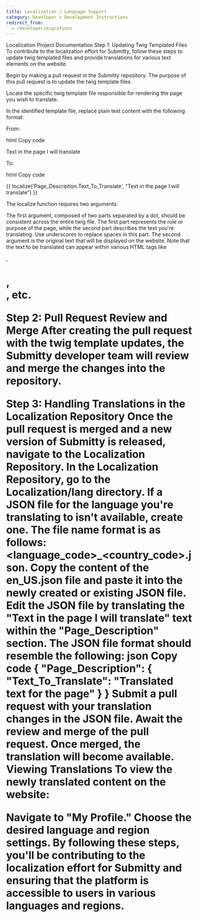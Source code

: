 ```yaml
---
title: Localization / Language Support
category: Developer > Development Instructions
redirect_from:
  - /developer/migrations
---
```


Localization Project Documentation
Step 1: Updating Twig Templated Files
To contribute to the localization effort for Submitty, follow these steps to update twig templated files and provide translations for various text elements on the website.

Begin by making a pull request in the Submitty repository. The purpose of this pull request is to update the twig template files.

Locate the specific twig template file responsible for rendering the page you wish to translate.

In the identified template file, replace plain text content with the following format:

From:

html
Copy code
<p>Text in the page I will translate</p>
To:

html
Copy code
<p>{{ localize('Page_Description.Text_To_Translate', "Text in the page I will translate") }}</p>
The localize function requires two arguments:

The first argument, composed of two parts separated by a dot, should be consistent across the entire twig file. The first part represents the role or purpose of the page, while the second part describes the text you're translating. Use underscores to replace spaces in this part.
The second argument is the original text that will be displayed on the website.
Note that the text to be translated can appear within various HTML tags like <p>, <h1>, <br>, etc.

Step 2: Pull Request Review and Merge
After creating the pull request with the twig template updates, the Submitty developer team will review and merge the changes into the repository.

Step 3: Handling Translations in the Localization Repository
Once the pull request is merged and a new version of Submitty is released, navigate to the Localization Repository.
In the Localization Repository, go to the Localization/lang directory.
If a JSON file for the language you're translating to isn't available, create one. The file name format is as follows: <language_code>_<country_code>.json.
Copy the content of the en_US.json file and paste it into the newly created or existing JSON file.
Edit the JSON file by translating the "Text in the page I will translate" text within the "Page_Description" section.
The JSON file format should resemble the following:
json
Copy code
{
  "Page_Description": {
    "Text_To_Translate": "Translated text for the page"
  }
}
Submit a pull request with your translation changes in the JSON file.
Await the review and merge of the pull request. Once merged, the translation will become available.
Viewing Translations
To view the newly translated content on the website:

Navigate to "My Profile."
Choose the desired language and region settings.
By following these steps, you'll be contributing to the localization effort for Submitty and ensuring that the platform is accessible to users in various languages and regions.

